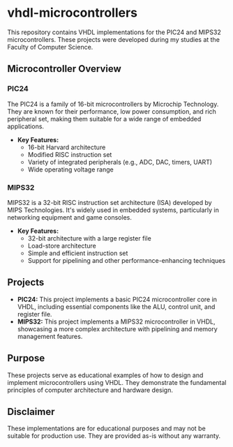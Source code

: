 # vhdl-microcontrollers

This repository contains VHDL implementations for the PIC24 and MIPS32 microcontrollers. These projects were developed during my studies at the Faculty of Computer Science.

## Microcontroller Overview

### PIC24

The PIC24 is a family of 16-bit microcontrollers by Microchip Technology. They are known for their performance, low power consumption, and rich peripheral set, making them suitable for a wide range of embedded applications.

* **Key Features:**
    * 16-bit Harvard architecture
    * Modified RISC instruction set
    * Variety of integrated peripherals (e.g., ADC, DAC, timers, UART)
    * Wide operating voltage range

### MIPS32

MIPS32 is a 32-bit RISC instruction set architecture (ISA) developed by MIPS Technologies.  It's widely used in embedded systems, particularly in networking equipment and game consoles.

* **Key Features:**
    * 32-bit architecture with a large register file
    * Load-store architecture
    * Simple and efficient instruction set
    * Support for pipelining and other performance-enhancing techniques

## Projects

* **PIC24:** This project implements a basic PIC24 microcontroller core in VHDL, including essential components like the ALU, control unit, and register file.
* **MIPS32:** This project implements a MIPS32 microcontroller in VHDL, showcasing a more complex architecture with pipelining and memory management features.

## Purpose

These projects serve as educational examples of how to design and implement microcontrollers using VHDL. They demonstrate the fundamental principles of computer architecture and hardware design.

## Disclaimer

These implementations are for educational purposes and may not be suitable for production use. They are provided as-is without any warranty.
